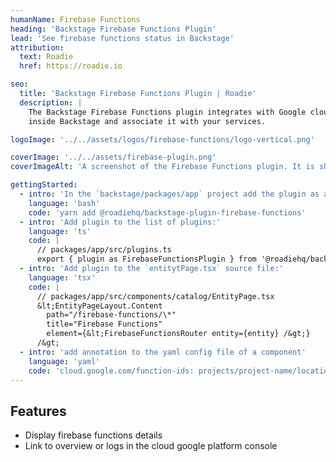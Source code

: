 ```yaml
---
humanName: Firebase Functions
heading: 'Backstage Firebase Functions Plugin'
lead: 'See firebase functions status in Backstage'
attribution:
  text: Roadie
  href: https://roadie.io

seo:
  title: 'Backstage Firebase Functions Plugin | Roadie'
  description: |
    The Backstage Firebase Functions plugin integrates with Google cloud platform to show your functions status
    inside Backstage and associate it with your services.

logoImage: '../../assets/logos/firebase-functions/logo-vertical.png'

coverImage: '../../assets/firebase-plugin.png'
coverImageAlt: 'A screenshot of the Firebase Functions plugin. It is showing a functions details for a sample service.'

gettingStarted:
  - intro: 'In the `backstage/packages/app` project add the plugin as a `package.json` dependency:'
    language: 'bash'
    code: 'yarn add @roadiehq/backstage-plugin-firebase-functions'
  - intro: 'Add plugin to the list of plugins:'
    language: 'ts'
    code: |
      // packages/app/src/plugins.ts
      export { plugin as FirebaseFunctionsPlugin } from '@roadiehq/backstage-plugin-travis-ci';
  - intro: 'Add plugin to the `entitytPage.tsx` source file:'
    language: 'tsx'
    code: |
      // packages/app/src/components/catalog/EntityPage.tsx
      &lt;EntityPageLayout.Content
        path="/firebase-functions/\*"
        title="Firebase Functions"
        element={&lt;FirebaseFunctionsRouter entity={entity} /&gt;}
      /&gt;
  - intro: 'add annotation to the yaml config file of a component'
    language: 'yaml'
    code: 'cloud.google.com/function-ids: projects/project-name/locations/region-name/functions/function-name'
---
```


## Features

- Display firebase functions details
- Link to overview or logs in the cloud google platform console
